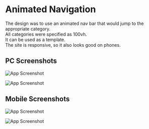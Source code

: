 
# Animated Navigation

The design was to use an animated nav bar that would jump to the appropriate category.  
All categories were specified as 100vh.  
It can be used as a template.  
The site is responsive, so it also looks good on phones.
## PC Screenshots

![App Screenshot](https://i.ibb.co/9T0Srky/2.png)

![App Screenshot](https://i.ibb.co/DRk3pnN/1.png)

## Mobile Screenshots
![App Screenshot](https://i.ibb.co/wRccbk7/m1.png)

![App Screenshot](https://i.ibb.co/f9YyFFN/m2.png)